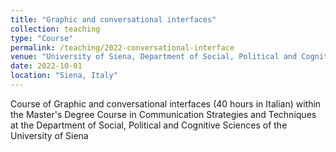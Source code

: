 ```yaml
---
title: "Graphic and conversational interfaces"
collection: teaching
type: "Course"
permalink: /teaching/2022-conversational-interface
venue: "University of Siena, Department of Social, Political and Cognitive Sciences"
date: 2022-10-01
location: "Siena, Italy"
---
```


Course of Graphic and conversational interfaces (40 hours in Italian) within the Master's Degree Course in Communication Strategies and Techniques at the Department of Social, Political and Cognitive Sciences of the University of Siena
